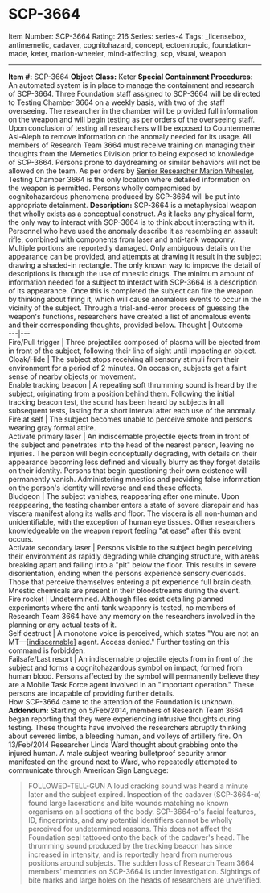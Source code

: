 # SCP-3664
Item Number: SCP-3664
Rating: 216
Series: series-4
Tags: _licensebox, antimemetic, cadaver, cognitohazard, concept, ectoentropic, foundation-made, keter, marion-wheeler, mind-affecting, scp, visual, weapon

---

**Item #:** SCP-3664
**Object Class:** Keter
**Special Containment Procedures:** An automated system is in place to manage the containment and research of SCP-3664. Three Foundation staff assigned to SCP-3664 will be directed to Testing Chamber 3664 on a weekly basis, with two of the staff overseeing. The researcher in the chamber will be provided full information on the weapon and will begin testing as per orders of the overseeing staff. Upon conclusion of testing all researchers will be exposed to Countermeme Asi-Aleph to remove information on the anomaly needed for its usage.
All members of Research Team 3664 must receive training on managing their thoughts from the Memetics Division prior to being exposed to knowledge of SCP-3664. Persons prone to daydreaming or similar behaviors will not be allowed on the team. As per orders by [Senior Researcher Marion Wheeler](/case-colourless-green), Testing Chamber 3664 is the only location where detailed information on the weapon is permitted. Persons wholly compromised by cognitohazardous phenomena produced by SCP-3664 will be put into appropriate detainment.
**Description:** SCP-3664 is a metaphysical weapon that wholly exists as a conceptual construct. As it lacks any physical form, the only way to interact with SCP-3664 is to think about interacting with it.
Personnel who have used the anomaly describe it as resembling an assault rifle, combined with components from laser and anti-tank weaponry. Multiple portions are reportedly damaged. Only ambiguous details on the appearance can be provided, and attempts at drawing it result in the subject drawing a shaded-in rectangle. The only known way to improve the detail of descriptions is through the use of mnestic drugs.
The minimum amount of information needed for a subject to interact with SCP-3664 is a description of its appearance. Once this is completed the subject can fire the weapon by thinking about firing it, which will cause anomalous events to occur in the vicinity of the subject.
Through a trial-and-error process of guessing the weapon's functions, researchers have created a list of anomalous events and their corresponding thoughts, provided below.
Thought | Outcome  
---|---  
Fire/Pull trigger | Three projectiles composed of plasma will be ejected from in front of the subject, following their line of sight until impacting an object.  
Cloak/Hide | The subject stops receiving all sensory stimuli from their environment for a period of 2 minutes. On occasion, subjects get a faint sense of nearby objects or movement.  
Enable tracking beacon | A repeating soft thrumming sound is heard by the subject, originating from a position behind them. Following the initial tracking beacon test, the sound has been heard by subjects in all subsequent tests, lasting for a short interval after each use of the anomaly.  
Fire at self | The subject becomes unable to perceive smoke and persons wearing gray formal attire.  
Activate primary laser | An indiscernable projectile ejects from in front of the subject and penetrates into the head of the nearest person, leaving no injuries. The person will begin conceptually degrading, with details on their appearance becoming less defined and visually blurry as they forget details on their identity. Persons that begin questioning their own existence will permanently vanish. Administering mnestics and providing false information on the person's identity will reverse and end these effects.  
Bludgeon | The subject vanishes, reappearing after one minute. Upon reappearing, the testing chamber enters a state of severe disrepair and has viscera manifest along its walls and floor. The viscera is all non-human and unidentifiable, with the exception of human eye tissues. Other researchers knowledgeable on the weapon report feeling "at ease" after this event occurs.  
Activate secondary laser | Persons visible to the subject begin perceiving their environment as rapidly degrading while changing structure, with areas breaking apart and falling into a "pit" below the floor. This results in severe disorientation, ending when the persons experience sensory overloads. Those that perceive themselves entering a pit experience full brain death. Mnestic chemicals are present in their bloodstreams during the event.  
Fire rocket | Undetermined. Although files exist detailing planned experiments where the anti-tank weaponry is tested, no members of Research Team 3664 have any memory on the researchers involved in the planning or any actual tests of it.  
Self destruct | A monotone voice is perceived, which states "You are not an MT—[[indiscernable](/task-forces#omega-0)] agent. Access denied." Further testing on this command is forbidden.  
Failsafe/Last resort | An indiscernable projectile ejects from in front of the subject and forms a cognitohazardous symbol on impact, formed from human blood. Persons affected by the symbol will permanently believe they are a Mobile Task Force agent involved in an "important operation." These persons are incapable of providing further details.  
How SCP-3664 came to the attention of the Foundation is unknown.
**Addendum:** Starting on 5/Feb/2014, members of Research Team 3664 began reporting that they were experiencing intrusive thoughts during testing. These thoughts have involved the researchers abruptly thinking about severed limbs, a bleeding human, and volleys of artillery fire. On 13/Feb/2014 Researcher Linda Ward thought about grabbing onto the injured human. A male subject wearing bulletproof security armor manifested on the ground next to Ward, who repeatedly attempted to communicate through American Sign Language:
> FOLLOWED-TELL-GUN
A loud cracking sound was heard a minute later and the subject expired. Inspection of the cadaver (SCP-3664-α) found large lacerations and bite wounds matching no known organisms on all sections of the body. SCP-3664-α's facial features, ID, fingerprints, and any potential identifiers cannot be wholly perceived for undetermined reasons. This does not affect the Foundation seal tattooed onto the back of the cadaver's head.
The thrumming sound produced by the tracking beacon has since increased in intensity, and is reportedly heard from numerous positions around subjects. The sudden loss of Research Team 3664 members' memories on SCP-3664 is under investigation. Sightings of bite marks and large holes on the heads of researchers are unverified.